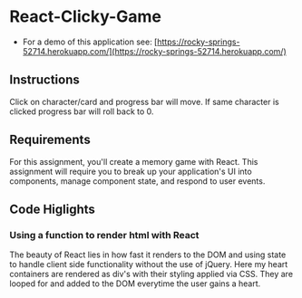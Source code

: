 # React-Clicky-Game

* For a demo of this application see: [https://rocky-springs-52714.herokuapp.com/](https://rocky-springs-52714.herokuapp.com/)


## Instructions
Click on character/card and progress bar will move. If same character is clicked progress bar will roll back to 0.



## Requirements
For this assignment, you'll create a memory game with React. This assignment will require you to break up your application's UI into components, manage component state, and respond to user events.

## Code Higlights

### Using a function to render html with React
The beauty of React lies in how fast it renders to the DOM and using state to handle client side functionality without the use of jQuery. Here my heart containers are rendered as div's with their styling applied via CSS. They are looped for and added to the DOM everytime the user gains a heart.




